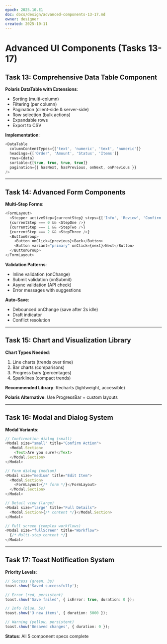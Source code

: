 ```yaml
---
epoch: 2025.10.E1
doc: docs/design/advanced-components-13-17.md
owner: designer
created: 2025-10-11
---
```


# Advanced UI Components (Tasks 13-17)

## Task 13: Comprehensive Data Table Component

**Polaris DataTable with Extensions**:
- Sorting (multi-column)
- Filtering (per column)
- Pagination (client-side & server-side)
- Row selection (bulk actions)
- Expandable rows
- Export to CSV

**Implementation**:
```typescript
<DataTable
  columnContentTypes={['text', 'numeric', 'text', 'numeric']}
  headings={['Order', 'Amount', 'Status', 'Items']}
  rows={data}
  sortable={[true, true, true, true]}
  pagination={{ hasNext, hasPrevious, onNext, onPrevious }}
/>
```

---

## Task 14: Advanced Form Components

**Multi-Step Forms**:
```typescript
<FormLayout>
  <Stepper activeStep={currentStep} steps={['Info', 'Review', 'Confirm']} />
  {currentStep === 0 && <StepOne />}
  {currentStep === 1 && <StepTwo />}
  {currentStep === 2 && <StepThree />}
  <ButtonGroup>
    <Button onClick={previous}>Back</Button>
    <Button variant="primary" onClick={next}>Next</Button>
  </ButtonGroup>
</FormLayout>
```

**Validation Patterns**:
- Inline validation (onChange)
- Submit validation (onSubmit)
- Async validation (API check)
- Error messages with suggestions

**Auto-Save**:
- Debounced onChange (save after 2s idle)
- Draft indicator
- Conflict resolution

---

## Task 15: Chart and Visualization Library

**Chart Types Needed**:
1. Line charts (trends over time)
2. Bar charts (comparisons)
3. Progress bars (percentages)
4. Sparklines (compact trends)

**Recommended Library**: Recharts (lightweight, accessible)

**Polaris Alternative**: Use ProgressBar + custom layouts

---

## Task 16: Modal and Dialog System

**Modal Variants**:
```typescript
// Confirmation dialog (small)
<Modal size="small" title="Confirm Action">
  <Modal.Section>
    <Text>Are you sure?</Text>
  </Modal.Section>
</Modal>

// Form dialog (medium)
<Modal size="medium" title="Edit Item">
  <Modal.Section>
    <FormLayout>{/* form */}</FormLayout>
  </Modal.Section>
</Modal>

// Detail view (large)
<Modal size="large" title="Full Details">
  <Modal.Section>{/* content */}</Modal.Section>
</Modal>

// Full screen (complex workflows)
<Modal size="fullScreen" title="Workflow">
  {/* Multi-step content */}
</Modal>
```

---

## Task 17: Toast Notification System

**Priority Levels**:
```typescript
// Success (green, 3s)
toast.show('Saved successfully');

// Error (red, persistent)
toast.show('Save failed', { isError: true, duration: 0 });

// Info (blue, 5s)
toast.show('3 new items', { duration: 5000 });

// Warning (yellow, persistent)
toast.show('Unsaved changes', { duration: 0 });
```

**Status**: All 5 component specs complete
